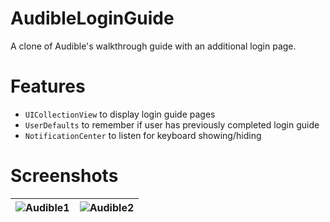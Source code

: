 # AudibleLoginGuide
A clone of Audible's walkthrough guide with an additional login page.

# Features
* `UICollectionView` to display login guide pages
* `UserDefaults` to remember if user has previously completed login guide
* `NotificationCenter` to listen for keyboard showing/hiding

# Screenshots
| ![Audible1](https://raw.githubusercontent.com/mac-gallagher/AudibleLoginGuide/master/Images/audible_1.gif) | ![Audible2](https://raw.githubusercontent.com/mac-gallagher/AudibleLoginGuide/master/Images/audible_2.gif) | 
|:---:|:---:|
